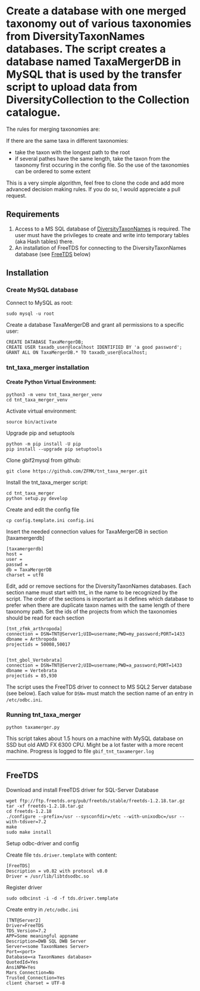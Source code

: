 # Create a database with one merged taxonomy out of various taxonomies from DiversityTaxonNames databases. The script creates a database named TaxaMergerDB in MySQL that is used by the transfer script to upload data from DiversityCollection to the Collection catalogue.

The rules for merging taxonomies are:

If there are the same taxa in different taxonomies:

*  take the taxon with the longest path to the root
*  if several pathes have the same length, take the taxon from the taxonomy first occuring in the config file. So the use of the taxonomies can be ordered to some extent


This is a very simple algorithm, feel free to clone the code and add more advanced decision making rules. If you do so, I would appreciate a pull request.


## Requirements

1. Access to a MS SQL database of [DiversityTaxonNames](https://diversityworkbench.net/Portal/DiversityTaxonNames) is required. The user must have the privileges to create and write into temporary tables (aka Hash tables) there.
2. An installation of FreeTDS for connecting to the DiversityTaxonNames database (see [FreeTDS](https://github.com/ZFMK/tnt_taxa_merger/tree/main#freetds) below)


## Installation

### Create MySQL database
Connect to MySQL as root: 

    sudo mysql -u root

Create a database TaxaMergerDB and grant all permissions to a specific user:

    CREATE DATABASE TaxaMergerDB;
    CREATE USER taxadb_user@localhost IDENTIFIED BY 'a good password';
    GRANT ALL ON TaxaMergerDB.* TO taxadb_user@localhost;



### tnt_taxa_merger installation

#### Create Python Virtual Environment:


    python3 -m venv tnt_taxa_merger_venv
    cd tnt_taxa_merger_venv


Activate virtual environment:

    source bin/activate

Upgrade pip and setuptools

    python -m pip install -U pip
    pip install --upgrade pip setuptools

Clone gbif2mysql from github: 

    git clone https://github.com/ZFMK/tnt_taxa_merger.git


Install the tnt_taxa_merger script:

    cd tnt_taxa_merger
    python setup.py develop

Create and edit the config file

    cp config.template.ini config.ini

Insert the needed connection values for TaxaMergerDB in section [taxamergerdb]


    [taxamergerdb]
    host = 
    user = 
    passwd = 
    db = TaxaMergerDB
    charset = utf8

Edit, add or remove sections for the DiversityTaxonNames databases. Each section name must start with tnt_ in the name to be recognized by the script. The order of the sections is important as it defines which database to prefer when there are duplicate taxon names with the same length of there taxonomy path.
Set the ids of the projects from which the taxonomies should be read for each section


    [tnt_zfmk_arthropoda]
    connection = DSN=TNT@Server1;UID=username;PWD=my_password;PORT=1433
    dbname = Arthropoda
    projectids = 50008,50017


    [tnt_gbol_Vertebrata]
    connection = DSN=TNT@Server2;UID=username;PWD=a_password;PORT=1433
    dbname = Vertebrata
    projectids = 85,930


The script uses the FreeTDS driver to connect to MS SQL2 Server database (see below). Each value for `DSN=` must match the section name of an entry in `/etc/odbc.ini`.

### Running tnt_taxa_merger

    python taxamerger.py


This script takes about 1.5 hours on a machine with MySQL database on SSD but old AMD FX 6300 CPU. Might be a lot faster with a more recent machine. Progress is logged to file `gbif_tnt_taxamerger.log`



----

## FreeTDS

Download and install FreeTDS driver for SQL-Server Database

    wget ftp://ftp.freetds.org/pub/freetds/stable/freetds-1.2.18.tar.gz
    tar -xf freetds-1.2.18.tar.gz
    cd freetds-1.2.18
    ./configure --prefix=/usr --sysconfdir=/etc --with-unixodbc=/usr --with-tdsver=7.2
    make
    sudo make install

Setup odbc-driver and config

Create file `tds.driver.template` with content:

    [FreeTDS]
    Description = v0.82 with protocol v8.0
    Driver = /usr/lib/libtdsodbc.so


Register driver

    sudo odbcinst -i -d -f tds.driver.template

Create entry in `/etc/odbc.ini`

    [TNT@Server2] 
    Driver=FreeTDS
    TDS_Version=7.2
    APP=Some meaningful appname
    Description=DWB SQL DWB Server
    Server=<some TaxonNames Server>
    Port=<port>
    Database=<a TaxonNames database>
    QuotedId=Yes
    AnsiNPW=Yes
    Mars_Connection=No
    Trusted_Connection=Yes
    client charset = UTF-8




